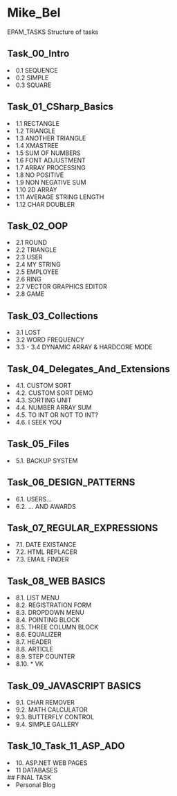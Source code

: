 # Mike_Bel
EPAM_TASKS
Structure of tasks

## Task_00_Intro
<li>0.1   SEQUENCE</li>
<li>0.2   SIMPLE</li>
<li>0.3   SQUARE</li>

## Task_01_CSharp_Basics
<li>1.1   RECTANGLE</li>
<li>1.2   TRIANGLE</li>
<li>1.3   ANOTHER TRIANGLE</li>
<li>1.4   XMASTREE</li>
<li>1.5   SUM OF NUMBERS</li>
<li>1.6   FONT ADJUSTMENT</li>
<li>1.7   ARRAY PROCESSING</li>
<li>1.8   NO POSITIVE</li>
<li>1.9   NON NEGATIVE SUM</li>
<li>1.10  2D ARRAY</li>
<li>1.11  AVERAGE STRING LENGTH</li>
<li>1.12  CHAR DOUBLER</li>

## Task_02_OOP
<li>2.1   ROUND</li>
<li>2.2   TRIANGLE</li>
<li>2.3   USER</li>
<li>2.4   MY STRING</li>
<li>2.5   EMPLOYEE</li>
<li>2.6   RING</li>
<li>2.7   VECTOR GRAPHICS EDITOR</li>
<li>2.8   GAME</li>

## Task_03_Collections
<li>3.1   LOST</li>
<li>3.2   WORD FREQUENCY</li>
<li>3.3 - 3.4   DYNAMIC ARRAY & HARDCORE MODE</li>

## Task_04_Delegates_And_Extensions
<li>4.1.  CUSTOM SORT</li>
<li>4.2.  CUSTOM SORT DEMO</li>
<li>4.3.	SORTING UNIT</li>
<li>4.4.	NUMBER ARRAY SUM</li>
<li>4.5.	TO INT OR NOT TO INT?</li>
<li>4.6.	I SEEK YOU</li>

## Task_05_Files
<li>5.1.	BACKUP SYSTEM</li>

## Task_06_DESIGN_PATTERNS
<li>6.1.	USERS…</li>
<li>6.2.	… AND AWARDS</li>

## Task_07_REGULAR_EXPRESSIONS
<li>7.1.  DATE EXISTANCE</li>
<li>7.2.	HTML REPLACER</li>
<li>7.3.	EMAIL FINDER</li>

## Task_08_WEB BASICS
<li>8.1. LIST MENU</li>
<li>8.2. REGISTRATION FORM</li>
<li>8.3. DROPDOWN MENU</li>
<li>8.4. POINTING BLOCK</li>
<li>8.5. THREE COLUMN BLOCK</li>
<li>8.6. EQUALIZER</li>
<li>8.7. HEADER</li>
<li>8.8. ARTICLE</li>
<li>8.9. STEP COUNTER</li>
<li>8.10. * VK</li>

## Task_09_JAVASCRIPT BASICS
<li>9.1. CHAR REMOVER</li>
<li>9.2. MATH CALCULATOR</li>
<li>9.3. BUTTERFLY CONTROL</li>
<li>9.4. SIMPLE GALLERY</li>

## Task_10_Task_11_ASP_ADO
<li>10. ASP.NET WEB PAGES</li>
<li>11 DATABASES</li>
## FINAL TASK
<li>Personal Blog</li>
